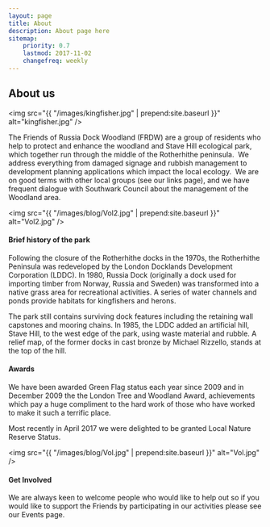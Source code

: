 ```yaml
---
layout: page
title: About
description: About page here
sitemap:
    priority: 0.7
    lastmod: 2017-11-02
    changefreq: weekly
---
```


## About us

<span class="image left"><img src="{{ "/images/kingfisher.jpg" | prepend:site.baseurl }}" alt="kingfisher.jpg" /></span>

The Friends of Russia Dock Woodland (FRDW) are a group of residents who help to protect and enhance the woodland and Stave Hill ecological park, which together run through the middle of the Rotherhithe peninsula.  We address everything from damaged signage and rubbish management to development planning applications which impact the local ecology.  We are on good terms with other local groups (see our links page), and we have frequent dialogue with Southwark Council about the management of the Woodland area.  

<span class="image main"><img src="{{ "/images/blog/Vol2.jpg" | prepend:site.baseurl }}" alt="Vol2.jpg" /></span>

#### Brief history of the park

Following the closure of the Rotherhithe docks in the 1970s, the Rotherhithe Peninsula was redeveloped by the London Docklands Development Corporation (LDDC). In 1980, Russia Dock (originally a dock used for importing timber from Norway, Russia and Sweden) was transformed into a native grass area for recreational activities. A series of water channels and ponds provide habitats for kingfishers and herons.

The park still contains surviving dock features including the retaining wall capstones and mooring chains. In 1985, the LDDC added an artificial hill, Stave Hill, to the west edge of the park, using waste material and rubble. A relief map, of the former docks in cast bronze by Michael Rizzello, stands at the top of the hill.

#### Awards

We have been awarded Green Flag status each year since 2009 and in December 2009 the the London Tree and Woodland Award, achievements which pay a huge compliment to the hard work of those who have worked to make it such a terrific place. 

Most recently in April 2017 we were delighted to be granted Local Nature Reserve Status.

<span class="image main"><img src="{{ "/images/blog/Vol.jpg" | prepend:site.baseurl }}" alt="Vol.jpg" /></span>

#### Get Involved

We are always keen to welcome people who would like to help out so if you would like to support the Friends by participating in our activities please see our Events page.
